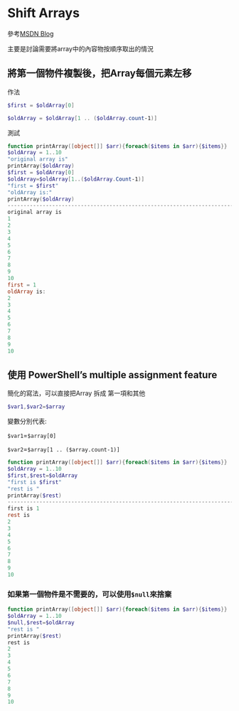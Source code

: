 # Shift Arrays

參考[MSDN Blog](https://devblogs.microsoft.com/powershell/powershell-tip-how-to-shift-arrays/)



主要是討論需要將array中的內容物按順序取出的情況



## 將第一個物件複製後，把Array每個元素左移



作法

```powershell
$first = $oldArray[0]

$oldArray = $oldArray[1 .. ($oldArray.count-1)]
```



測試

```powershell
function printArray([object[]] $arr){foreach($items in $arr){$items}}
$oldArray = 1..10
"original array is"
printArray($oldArray)
$first = $oldArray[0]
$oldArray=$oldArray[1..($oldArray.Count-1)]
"first = $first"
"oldArray is:"
printArray($oldArray)
---------------------------------------------------------------------------------------------------------
original array is
1
2
3
4
5
6
7
8
9
10
first = 1
oldArray is:
2
3
4
5
6
7
8
9
10
```



## 使用 PowerShell’s multiple assignment feature



簡化的寫法，可以直接把Array 拆成 第一項和其他

```powershell
$var1,$var2=$array
```

變數分別代表:

`$var1`=`$array[0]`

`$var2`=`$array[1 .. ($array.count-1)]`



```powershell
function printArray([object[]] $arr){foreach($items in $arr){$items}}
$oldArray = 1..10
$first,$rest=$oldArray
"first is $first"
"rest is "
printArray($rest)
--------------------------------------------------------------------------------------
first is 1
rest is 
2
3
4
5
6
7
8
9
10
```



### 如果第一個物件是不需要的，可以使用`$null`來捨棄



```powershell
function printArray([object[]] $arr){foreach($items in $arr){$items}}
$oldArray = 1..10
$null,$rest=$oldArray
"rest is "
printArray($rest)
rest is 
2
3
4
5
6
7
8
9
10
```

